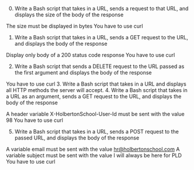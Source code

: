 0. Write a Bash script that takes in a URL, sends a request to that URL, and displays the size of the body of the response

The size must be displayed in bytes
You have to use curl

1. Write a Bash script that takes in a URL, sends a GET request to the URL, and displays the body of the response

Display only body of a 200 status code response
You have to use curl

2. Write a Bash script that sends a DELETE request to the URL passed as the first argument and displays the body of the response

You have to use curl
3. Write a Bash script that takes in a URL and displays all HTTP methods the server will accept.
4. Write a Bash script that takes in a URL as an argument, sends a GET request to the URL, and displays the body of the response

A header variable X-HolbertonSchool-User-Id must be sent with the value 98
You have to use curl

5. Write a Bash script that takes in a URL, sends a POST request to the passed URL, and displays the body of the response

A variable email must be sent with the value hr@holbertonschool.com
A variable subject must be sent with the value I will always be here for PLD
You have to use curl


